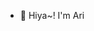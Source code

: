 - 👋 Hiya~! I'm Ari
<!---
PrettyPrivilage/PrettyPrivilage is a ✨ special ✨ repository because its `README.md` (this file) appears on your GitHub profile.
You can click the Preview link to take a look at your changes.
--->
